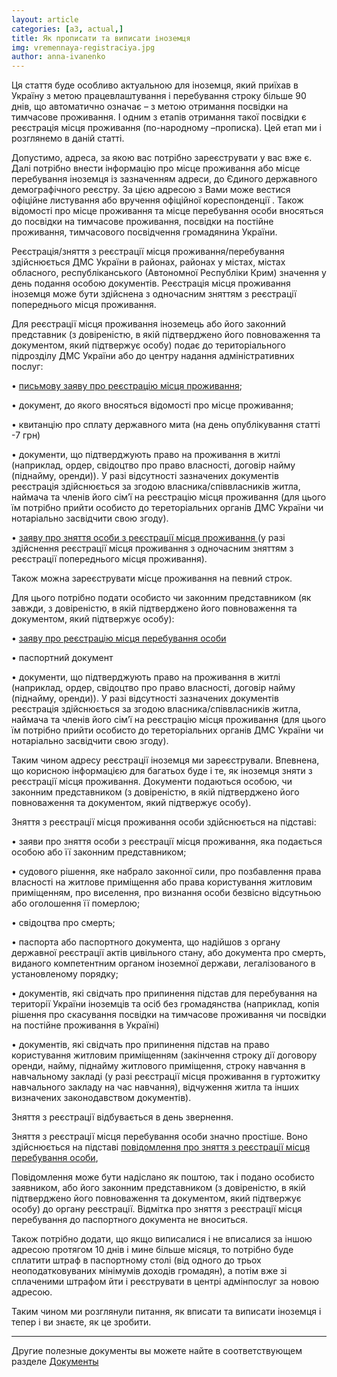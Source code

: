 ```yaml
---
layout: article
categories: [a3, actual,]
title: Як прописати та виписати іноземця
img: vremennaya-registraciya.jpg
author: anna-ivanenko
--- 
```

Ця стаття буде особливо актуальною для іноземця, який приїхав в Україну з метою працевлаштування і перебування строку 
більше 90 днів, що автоматично означає – з метою отримання посвідки на тимчасове проживання. І одним з етапів отримання
такої посвідки є реєстрація місця проживання (по-народному –прописка). Цей етап ми і розглянемо в даній статті.

Допустимо, адреса, за якою вас потрібно зареєструвати у вас вже є.
 Далі потрібно внести інформацію про місце проживання або місце перебування іноземця із зазначенням адреси, до Єдиного
 державного демографічного реєстру. За цією адресою з Вами може вестися офіційне листування або вручення офіційної 
 кореспонденції .
Також відомості про місце проживання та місце перебування особи вносяться до посвідки на тимчасове проживання, посвідки
на постійне проживання, тимчасового посвідчення громадянина України.

 Реєстрація/зняття з реєстрації місця проживання/перебування здійснюється ДМС України в районах, районах у містах, містах 
 обласного, республіканського (Автономної Республіки Крим) значення  у день подання особою документів. Реєстрація місця проживання іноземця може бути здійснена з одночасним зняттям з реєстрації попереднього місця проживання.

Для реєстрації місця проживання іноземець або його законний представник (з довіреністю, в якій підтверджено його повноваження
та документом, який підтвержує особу) подає до територіального підрозділу ДМС України або до центру надання адміністративних 
послуг:

•	[письмову заяву про реєстрацію місця проживання](/pdf/Заява%20про%20реєстрацію%20місця%20проживаня.doc);

•	документ, до якого вносяться відомості про місце проживання;

•	квитанцію про сплату державного мита (на день опублікування статті -7 грн)

•	документи, що підтверджують право на проживання в житлі (наприклад, ордер, свідоцтво про право власності, договір найму 
(піднайму, оренди)). У разі відсутності зазначених документів реєстрація здійснюється за згодою власника/співвласників житла,
наймача та членів його сім’ї на реєстрацію місця проживання (для цього їм потрібно прийти особисто до тереторіальних органів ДМС України чи нотаріально засвідчити свою згоду). 

•	[заяву про зняття особи з реєстрації місця проживання ](/pdf/ЗАЯВА%20%20про%20зняття%20особи%20з%20реєстрації%20місця%20проживання.doc)
(у разі здійснення реєстрації місця проживання з одночасним зняттям з
реєстрації попереднього місця проживання).

Також можна зареєструвати місце проживання на певний строк.

 Для цього потрібно подати особисто чи законним представником (як завжди, з довіреністю, в якій підтверджено його повноваження
 та документом, який підтвержує особу):

•	[заяву про реєстрацію місця перебування особи](/pdf/ЗАЯВА%20%20про%20реєстрацію%20місця%20перебування%20особи.doc)

•	паспортний документ 

•	документи, що підтверджують право на проживання в житлі (наприклад, ордер, свідоцтво про право власності, договір найму
(піднайму, оренди)). У разі відсутності зазначених документів реєстрація здійснюється за згодою власника/співвласників житла,
наймача та членів його сім’ї на реєстрацію місця проживання (для цього їм потрібно прийти особисто до тереторіальних органів 
ДМС України чи нотаріально засвідчити свою згоду).

Таким чином адресу реєстрації іноземця ми зареєстрували. Впевнена, що корисною інформацією для багатьох буде і те, як іноземця
зняти з реєстрації місця проживання. Документи подаються особою, чи законним представником (з довіреністю, в якій підтверджено
його повноваження та документом, який підтвержує особу).

Зняття з реєстрації місця проживання особи здійснюється на підставі:

•	заяви про зняття особи з реєстрації місця проживання, яка подається особою або її законним представником;

•	судового рішення, яке набрало законної сили, про позбавлення права власності на житлове приміщення або права користування
житловим приміщенням, про виселення, про визнання особи безвісно відсутньою або оголошення її померлою;

•	свідоцтва про смерть;

•	паспорта або паспортного документа, що надійшов з органу державної реєстрації актів цивільного стану, або документа про 
смерть, виданого компетентним органом іноземної держави, легалізованого в установленому порядку;

•	документів, які свідчать про припинення підстав для перебування на території України іноземців та осіб без громадянства 
(наприклад, копія рішення про скасування посвідки на тимчасове проживання чи посвідки на постійне проживання в Україні)

•	документів, які свідчать про припинення підстав на право користування житловим приміщенням (закінчення строку дії договору 
оренди, найму, піднайму житлового приміщення, строку навчання в навчальному закладі (у разі реєстрації місця проживання в 
гуртожитку навчального закладу на час навчання), відчуження житла та інших визначених законодавством документів).

Зняття з реєстрації відбувається в день звернення.

Зняття з реєстрації місця перебування особи значно простіше. Воно здійснюється на підставі [повідомлення про зняття з 
реєстрації місця перебування особи](/pdf/ПОВІДОМЛЕННЯ%20%20про%20зняття%20з%20реєстрації%20місця%20перебування%20особи%20.doc), 

Повідомлення може бути надіслано як поштою, так і подано особисто заявником, або його законним представником (з довіреністю,
в якій підтверджено його повноваження та документом, який підтвержує особу) до органу реєстрації. Відмітка про зняття з
реєстрації місця перебування до паспортного документа не вноситься.

Також потрібно додати, що якщо виписалися і не вписалися за іншою адресою протягом 10 днів і мине більше місяця, то 
потрібно буде сплатити штраф в паспортному столі (від одного до трьох неоподатковуваних мінімумів доходів громадян), а 
потім вже зі сплаченими штрафом йти і реєструвати в центрі адмінпослуг за новою адресою.

Таким чином ми розглянули питання, як вписати та виписати іноземця і тепер і ви знаєте, як це зробити.
____________________
Другие полезные документы вы можете найте в соответствующем разделе [Документы](http://itin.com.ua/content/documents.html)
